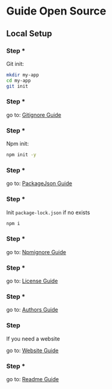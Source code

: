 # Guide Open Source

[1]: /guides/license/
[2]: /guides/authors/
[3]: /guides/gitignore/
[4]: /guides/npmignore/
[5]: /guides/readme/
[6]: /guides/package-json/
[7]: /guides/website/

## Local Setup

### Step *

Git init:

```bash
mkdir my-app
cd my-app
git init
```

### Step *

go to: [Gitignore Guide][3]

### Step *

Npm init:

```bash
npm init -y
```

### Step *

go to: [PackageJson Guide][6]

### Step *

Init `package-lock.json` if no exists

```bash
npm i
```

### Step *

go to: [Npmignore Guide][4]

### Step *

go to: [License Guide][1]

### Step *

go to: [Authors Guide][2]

### Step

If you need a website

go to: [Website Guide][7]

### Step *

go to: [Readme Guide][5]